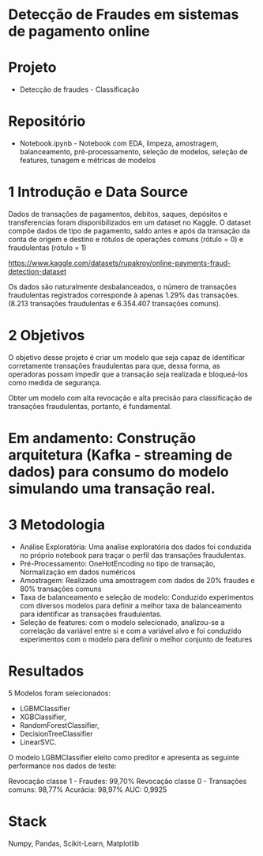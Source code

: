 # Detecção de Fraudes em sistemas de pagamento online

# Projeto
- Detecção de fraudes - Classificação

# Repositório
- Notebook.ipynb - Notebook com EDA, limpeza, amostragem, balanceamento, pré-processamento, seleção de modelos, seleção de features, tunagem e métricas de modelos

# 1 Introdução e Data Source

Dados de transações de pagamentos, debitos, saques, depósitos e transferencias foram disponibilizados em um dataset no Kaggle. O dataset compõe dados de tipo de pagamento, saldo antes e após da transação da conta de origem e destino e rótulos de operações comuns (rótulo = 0) e fraudulentas (rótulo = 1)

https://www.kaggle.com/datasets/rupakroy/online-payments-fraud-detection-dataset

Os dados são naturalmente desbalanceados, o número de transações fraudulentas registrados corresponde à apenas 1.29% das transações. (8.213 transações fraudulentas e 6.354.407 transações comuns).

# 2 Objetivos

O objetivo desse projeto é criar um modelo que seja capaz de identificar corretamente transações fraudulentas para que, dessa forma, as operadoras possam  impedir que a transação seja realizada e bloqueá-los como medida de segurança.

Obter um modelo com alta revocação e alta precisão para classificação de transações fraudulentas, portanto, é fundamental.

# Em andamento: Construção arquitetura (Kafka - streaming de dados) para consumo do modelo simulando uma transação real.

# 3 Metodologia

- Análise Exploratória: Uma analise exploratória dos dados foi conduzida no próprio notebook para traçar o perfil das transações fraudulentas.
- Pré-Processamento: OneHotEncoding no tipo de transação, Normalização em dados numéricos
- Amostragem: Realizado uma amostragem com dados de 20% fraudes e 80% transações comuns
- Taxa de balanceamento e seleção de modelo: Conduzido experimentos com diversos modelos para definir a melhor taxa de balanceamento para identificar as transações fraudulentas.
- Seleção de features: com o modelo selecionado, analizou-se a correlação da variável entre si e com a variável alvo e foi conduzido experimentos com o modelo para definir o melhor conjunto de features


# Resultados
  5 Modelos foram selecionados:
  - LGBMClassifier
  - XGBClassifier, 
  - RandomForestClassifier, 
  - DecisionTreeClassifier
  - LinearSVC. 
  
  O modelo LGBMClassifier eleito como preditor e apresenta as seguinte performance nos dados de teste:
  
  Revocação classe 1 - Fraudes: 99,70%
  Revocação classe 0 - Transações comuns: 98,77%
  Acurácia:  98,97%
  AUC:  0,9925


# Stack
Numpy, Pandas, Scikit-Learn, Matplotlib
